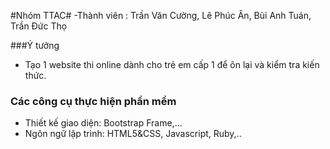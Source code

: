#Nhóm TTAC#
-Thành viên : Trần Văn Cường, Lê Phúc Ân, Bùi Anh Tuán, Trần Đức Thọ
  
###Ý tưởng 
- Tạo 1 website thi online dành cho trẻ em cấp 1 để ôn lại và kiểm tra kiến thức. 
### Các công cụ thực hiện phần mềm 
- Thiết kế giao diện: Bootstrap Frame,...
- Ngôn ngữ lập trình: HTML5&CSS, Javascript, Ruby,..